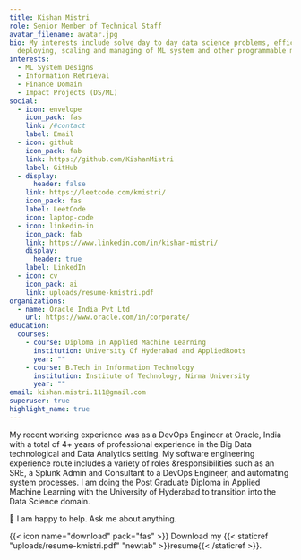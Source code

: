 ```yaml
---
title: Kishan Mistri
role: Senior Member of Technical Staff
avatar_filename: avatar.jpg
bio: My interests include solve day to day data science problems, efficient
  deploying, scaling and managing of ML system and other programmable matter.
interests:
  - ML System Designs
  - Information Retrieval
  - Finance Domain
  - Impact Projects (DS/ML)
social:
  - icon: envelope
    icon_pack: fas
    link: /#contact
    label: Email
  - icon: github
    icon_pack: fab
    link: https://github.com/KishanMistri
    label: GitHub
  - display:
      header: false
    link: https://leetcode.com/kmistri/
    icon_pack: fas
    label: LeetCode
    icon: laptop-code
  - icon: linkedin-in
    icon_pack: fab
    link: https://www.linkedin.com/in/kishan-mistri/
    display:
      header: true
    label: LinkedIn
  - icon: cv
    icon_pack: ai
    link: uploads/resume-kmistri.pdf
organizations:
  - name: Oracle India Pvt Ltd
    url: https://www.oracle.com/in/corporate/
education:
  courses:
    - course: Diploma in Applied Machine Learning
      institution: University Of Hyderabad and AppliedRoots
      year: ""
    - course: B.Tech in Information Technology
      institution: Institute of Technology, Nirma University
      year: ""
email: kishan.mistri.111@gmail.com
superuser: true
highlight_name: true
---
```

My recent working experience was as a DevOps Engineer at Oracle, India with a total of 4+ years of professional experience in the Big Data technological and Data Analytics setting. My software engineering experience route includes a variety of roles &responsibilities such as an SRE, a Splunk Admin and Consultant to a DevOps Engineer, and automating system processes. I am doing the Post Graduate Diploma in Applied Machine Learning with the University of Hyderabad to transition into the Data Science domain. 

💬 I am happy to help. Ask me about anything.

{{< icon name="download" pack="fas" >}} Download my {{< staticref "uploads/resume-kmistri.pdf" "newtab" >}}resume{{< /staticref >}}.